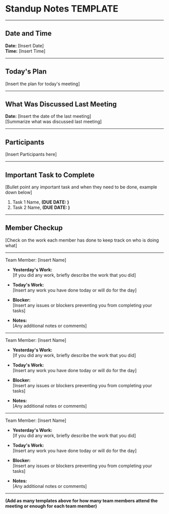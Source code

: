 # Standup Notes TEMPLATE
---

## Date and Time <br>
**Date:** [Insert Date] <br>
**Time:** [Insert Time]

---
## Today's Plan
[Insert the plan for today's meeting] 

---

## What Was Discussed Last Meeting
**Date:** [Insert the date of the last meeting] <br>
[Summarize what was discussed last meeting]

---

## Participants
[Insert Participants here]

---

## Important Task to Complete
[Bullet point any important task and when they need to be done, example down below]
1. Task 1 Name, **(DUE DATE: )**
2. Task 2 Name, **(DUE DATE: )**


---

## Member Checkup 
[Check on the work each member has done to keep track on who is doing what]

---

Team Member: [Insert Name] <br>
* **Yesterday's Work:** <br> [If you did any work, briefly describe the work that you did] <br>
  
* **Today's Work:** <br> [Insert any work you have done today or will do for the day] <br>
  
* **Blocker:** <br> [Insert any issues or blockers preventing you from completing your tasks] <br>
  
* **Notes:** <br> [Any additional notes or comments]

---

Team Member: [Insert Name] <br>
* **Yesterday's Work:** <br> [If you did any work, briefly describe the work that you did] <br>
  
* **Today's Work:** <br> [Insert any work you have done today or will do for the day] <br>
  
* **Blocker:** <br> [Insert any issues or blockers preventing you from completing your tasks] <br>
  
* **Notes:** <br> [Any additional notes or comments]

---

Team Member: [Insert Name] <br>
* **Yesterday's Work:** <br> [If you did any work, briefly describe the work that you did] <br>
  
* **Today's Work:** <br> [Insert any work you have done today or will do for the day] <br>
  
* **Blocker:** <br> [Insert any issues or blockers preventing you from completing your tasks] <br>
  
* **Notes:** <br> [Any additional notes or comments]

---

**(Add as many templates above for how many team members attend the meeting or enough for each team member)**






